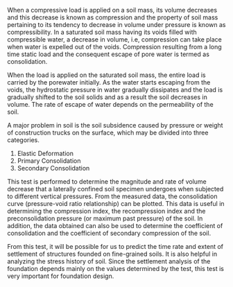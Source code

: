 When a compressive load is applied on a soil mass, its volume decreases and this decrease is known as compression and the property of soil mass pertaining to its tendency to decrease in volume under pressure is known as compressibility. In a saturated soil mass having its voids filled with compressible water, a decrease in volume, i.e, compression can take place when water is expelled out of the voids. Compression resulting from a long time static load and the consequent escape of pore water is termed as consolidation.  

When the load is applied on the saturated soil mass, the entire load is carried by the porewater initially. As the water starts escaping from the voids, the hydrostatic pressure in water gradually dissipates and the load is gradually shifted to the soil solids and as a result the soil decreases in volume. The rate of escape of water depends on the permeability of the soil.  

A major problem in soil is the soil subsidence caused by pressure or weight of construction trucks on the surface, which may be divided into three categories.  

1. Elastic Deformation  
2. Primary Consolidation  
3. Secondary Consolidation  

This test is performed to determine the magnitude and rate of volume decrease that a laterally confined soil specimen undergoes when subjected to different vertical pressures. From the measured data, the consolidation curve (pressure-void ratio relationship) can be plotted. This data is useful in determining the compression index, the recompression index and the preconsolidation pressure (or maximum past pressure) of the soil. In addition, the data obtained can also be used to determine the coefficient of consolidation and the coefficient of secondary compression of the soil.

From this test, it will be possible for us to predict the time rate and extent of settlement of structures founded on fine-grained soils. It is also helpful in analyzing the stress history of soil. Since the settlement analysis of the foundation depends mainly on the values determined by the test, this test is very important for foundation design.  
